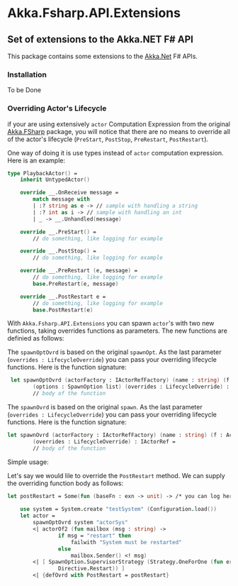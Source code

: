 # Akka.Fsharp.API.Extensions
## Set of extensions to the Akka.NET F# API

This package contains some extensions to the [Akka.Net](http://getakka.net/) F# APIs.

### Installation
To be Done

### Overriding Actor's Lifecycle
if your are using extensively `actor` Computation Expression from the original [Akka.FSharp](https://github.com/akkadotnet/akka.net/blob/dev/src/core/Akka.FSharp/FsApi.fs#L191-L322) package, you will notice that there are no means to override all of the actor's lifecycle (`PreStart`, `PostStop`, `PreRestart`, `PostRestart`).

One way of doing it is use types instead of `actor` computation expression. Here is an example:

```fsharp
type PlaybackActor() =    
    inherit UntypedActor()

    override __.OnReceive message =
        match message with
        | :? string as e -> // sample with handling a string
        | :? int as i -> // sample with handling an int
        | _ -> __.Unhandled(message)

    override __.PreStart() =
        // do something, like logging for example

    override __.PostStop() =
        // do something, like logging for example

    override __.PreRestart (e, message) =
        // do something, like logging for example
        base.PreRestart(e, message)

    override __.PostRestart e =
        // do something, like logging for example
        base.PostRestart(e)
```

With `Akka.Fsharp.API.Extensions` you can spawn `actor`'s with two new functions, taking overrides functions as parameters. The new functions are definied as follows:

The `spawnOptOvrd` is based on the original `spawnOpt`. As the last parameter (`overrides : LifecycleOverride`) you can pass your overriding lifecycle functions. Here is the function signature:

```fsharp
 let spawnOptOvrd (actorFactory : IActorRefFactory) (name : string) (f : Actor<'Message> -> Cont<'Message, 'Returned>) 
        (options : SpawnOption list) (overrides : LifecycleOverride) : IActorRef =
        // body of the function
```

The `spawnOvrd` is based on the original `spawn`. As the last parameter (`overrides : LifecycleOverride`) you can pass your overriding lifecycle functions. Here is the function signature:

```fsharp
let spawnOvrd (actorFactory : IActorRefFactory) (name : string) (f : Actor<'Message> -> Cont<'Message, 'Returned>)
        (overrides : LifecycleOverride) : IActorRef = 
        // body of the function
```

Simple usage:

Let's say we would lile to override the `PostRestart` method. We can supply the overriding function body as follows:

```fsharp
let postRestart = Some(fun (baseFn : exn -> unit) -> /* you can log here */ )
    
    use system = System.create "testSystem" (Configuration.load())
    let actor = 
        spawnOptOvrd system "actorSys" 
        <| actorOf2 (fun mailbox (msg : string) ->
                if msg = "restart" then
                    failwith "System must be restarted"
                else
                    mailbox.Sender() <! msg)
        <| [ SpawnOption.SupervisorStrategy (Strategy.OneForOne (fun error ->
                Directive.Restart)) ]
        <| {defOvrd with PostRestart = postRestart}
```